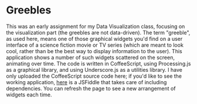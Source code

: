 # Greebles
This was an early assignment for my Data Visualization class, focusing on the visualization part (the greebles are not data-driven). The term "greeble", as used here, means one of those graphical widgets you'd find on a user interface of a science fiction movie or TV series (which are meant to look cool, rather than be the best way to display information to the user). This application shows a number of such widgets scattered on the screen, animating over time. The code is written in CoffeeScript, using Processing.js as a graphical library, and using Underscore.js as a utilities library. I have only uploaded the CoffeeScript source code here; if you'd like to see the working application, [here](https://jsfiddle.net/zycgwb0p/embedded/result/) is a JSFiddle that takes care of including dependencies. You can refresh the page to see a new arrangement of widgets each time.
